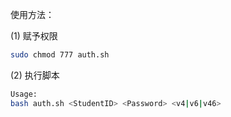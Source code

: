 使用方法：

(1) 赋予权限
```bash
sudo chmod 777 auth.sh
```
(2) 执行脚本
```bash
Usage:
bash auth.sh <StudentID> <Password> <v4|v6|v46>
```
